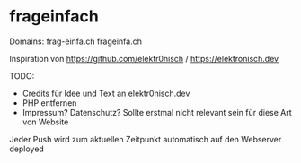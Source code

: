 # frageinfach
Domains:
frag-einfa.ch
frageinfa.ch

Inspiration von https://github.com/elektr0nisch / https://elektronisch.dev

TODO:
* Credits für Idee und Text an elektr0nisch.dev
* PHP entfernen
* Impressum? Datenschutz? Sollte erstmal nicht relevant sein für diese Art von Website

Jeder Push wird zum aktuellen Zeitpunkt automatisch auf den Webserver deployed
